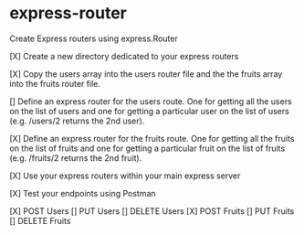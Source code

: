 # express-router
Create Express routers using express.Router

[X] Create a new directory dedicated to your express routers

[X] Copy the users array into the users router file and the the fruits array into the fruits router file.

[] Define an express router for the users route. One for getting all the users on the list of users and one for getting a particular user on the list of users (e.g. /users/2 returns the 2nd user).

[X] Define an express router for the fruits route. One for getting all the fruits on the list of fruits and one for getting a particular fruit on the list of fruits (e.g. /fruits/2 returns the 2nd fruit).

[X] Use your express routers within your main express server

[X] Test your endpoints using Postman

[X] POST Users
[] PUT Users
[] DELETE Users
[X] POST Fruits
[] PUT Fruits
[] DELETE Fruits
